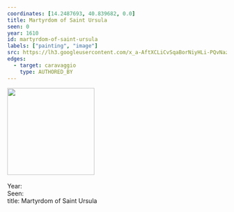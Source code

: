 ```yaml
---
coordinates: [14.2487693, 40.839682, 0.0]
title: Martyrdom of Saint Ursula
seen: 0
year: 1610
id: martyrdom-of-saint-ursula
labels: ["painting", "image"]
src: https://lh3.googleusercontent.com/x_a-AftXCLiCvSqaBorNiyHLi-PQvNaz8syCiPUrwJKMHILQ64JDzIiIzoaJ8cHEBp2LRE47tfIb9gySjeQCJdnxHugdvSTEF600ocssbOMytnzwnPf9sMD9nezIDTG3
edges:
  - target: caravaggio
    type: AUTHORED_BY
---
```


<img src="https://lh3.googleusercontent.com/x_a-AftXCLiCvSqaBorNiyHLi-PQvNaz8syCiPUrwJKMHILQ64JDzIiIzoaJ8cHEBp2LRE47tfIb9gySjeQCJdnxHugdvSTEF600ocssbOMytnzwnPf9sMD9nezIDTG3" height="200" width="auto" /><br><br>Year: <br>Seen: <br>title: Martyrdom of Saint Ursula